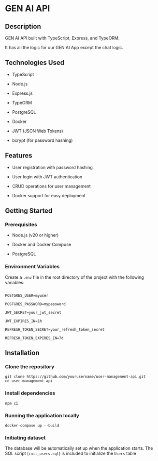 
# GEN AI API

  

## Description

  

GEN AI API built with TypeScript, Express, and TypeORM.

  

It has all the logic for our GEN AI App except the chat logic.

  

## Technologies Used

  

- TypeScript

- Node.js

- Express.js

- TypeORM

- PostgreSQL

- Docker

- JWT (JSON Web Tokens)

- bcrypt (for password hashing)

  

## Features

  

- User registration with password hashing

- User login with JWT authentication

- CRUD operations for user management

- Docker support for easy deployment

  

## Getting Started

  

### Prerequisites

  

- Node.js (v20 or higher)

- Docker and Docker Compose

- PostgreSQL

  

### Environment Variables

  

Create a `.env` file in the root directory of the project with the following variables:

  

```plaintext

POSTGRES_USER=myuser

POSTGRES_PASSWORD=mypassword

JWT_SECRET=your_jwt_secret

JWT_EXPIRES_IN=1h

REFRESH_TOKEN_SECRET=your_refresh_token_secret

REFRESH_TOKEN_EXPIRES_IN=7d
```

  

## Installation

### Clone the repository
    git clone https://github.com/yourusername/user-management-api.git
    cd user-management-api
    
### Install dependencies
    npm ci

### Running the application locally
    docker-compose up --build

### Initiating dataset
The database will be automatically set up when the application starts. The  SQL script (`init_users.sql`) is included to initialize the `Users` table


